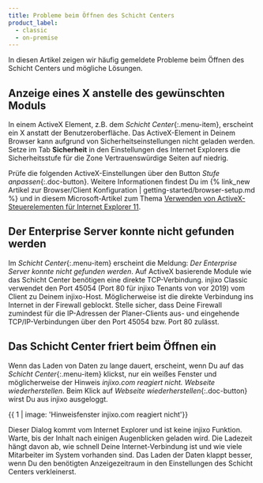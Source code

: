 ```yaml
---
title: Probleme beim Öffnen des Schicht Centers
product_label:
  - classic
  - on-premise
---
```


In diesen Artikel zeigen wir häufig gemeldete Probleme beim Öffnen des Schicht Centers und mögliche Lösungen.

<!-- ## Internet Explorer reagiert nicht mehr

Wenn das _Schicht Center_{:.menu-item} nicht reagiert bzw. sich nicht öffnet, kann das mit der Einstellung _48669_{:.id-label} _Anzeige speichern_ zusammenhängen. Setze den Wert für die Einstellung für den betroffenen oder alle User einmalig von 1 auf 0 zurück. Dann sollte sich das _Schicht Center_{:.menu-item} wieder öffnen. Danach kannst Du das Speichern der Anzeige wieder aktivieren, indem Du wieder den Wert 1 einträgst und speicherst. -->

## Anzeige eines X anstelle des gewünschten Moduls

In einem ActiveX Element, z.B. dem _Schicht Center_{:.menu-item}, erscheint ein X anstatt der Benutzeroberfläche. Das ActiveX-Element in Deinem Browser kann aufgrund von Sicherheitseinstellungen nicht geladen werden. Setze im Tab **Sicherheit** in den Einstellungen des Internet Explorers die Sicherheitsstufe für die Zone Vertrauenswürdige Seiten auf niedrig.

Prüfe die folgenden ActiveX-Einstellungen über den Button _Stufe anpassen_{:.doc-button}. Weitere Informationen findest Du im {% link_new Artikel zur Browser/Client Konfiguration | getting-started/browser-setup.md %} und in diesem Microsoft-Artikel zum Thema [Verwenden von ActiveX-Steuerelementen für Internet Explorer 11](https://support.microsoft.com/de-de/help/17469).

## Der Enterprise Server konnte nicht gefunden werden

Im _Schicht Center_{:.menu-item} erscheint die Meldung: _Der Enterprise Server konnte nicht gefunden werden_. Auf ActiveX basierende Module wie das Schicht Center benötigen eine direkte TCP-Verbindung. injixo Classic verwendet den Port 45054 (Port 80 für injixo Tenants von vor 2019) vom Client zu Deinem injixo-Host. Möglicherweise ist die direkte Verbindung ins Internet in der Firewall geblockt. Stelle sicher, dass Deine Firewall zumindest für die IP-Adressen der Planer-Clients aus- und eingehende TCP/IP-Verbindungen über den Port 45054 bzw. Port 80 zulässt.

## Das Schicht Center friert beim Öffnen ein

Wenn das Laden von Daten zu lange dauert, erscheint, wenn Du auf das _Schicht Center_{:.menu-item} klickst, nur ein weißes Fenster und möglicherweise der Hinweis _injixo.com reagiert nicht. Webseite wiederherstellen_. Beim Klick auf _Webseite wiederherstellen_{:.doc-button} wirst Du aus injixo ausgeloggt.

{{ 1 | image: 'Hinweisfenster injixo.com reagiert nicht'}}

Dieser Dialog kommt vom Internet Explorer und ist keine injixo Funktion. Warte, bis der Inhalt nach einigen Augenblicken geladen wird. Die Ladezeit hängt davon ab, wie schnell Deine Internet-Verbindung ist und wie viele Mitarbeiter im System vorhanden sind. Das Laden der Daten klappt besser, wenn Du den benötigten Anzeigezeitraum in den Einstellungen des Schicht Centers verkleinerst.
